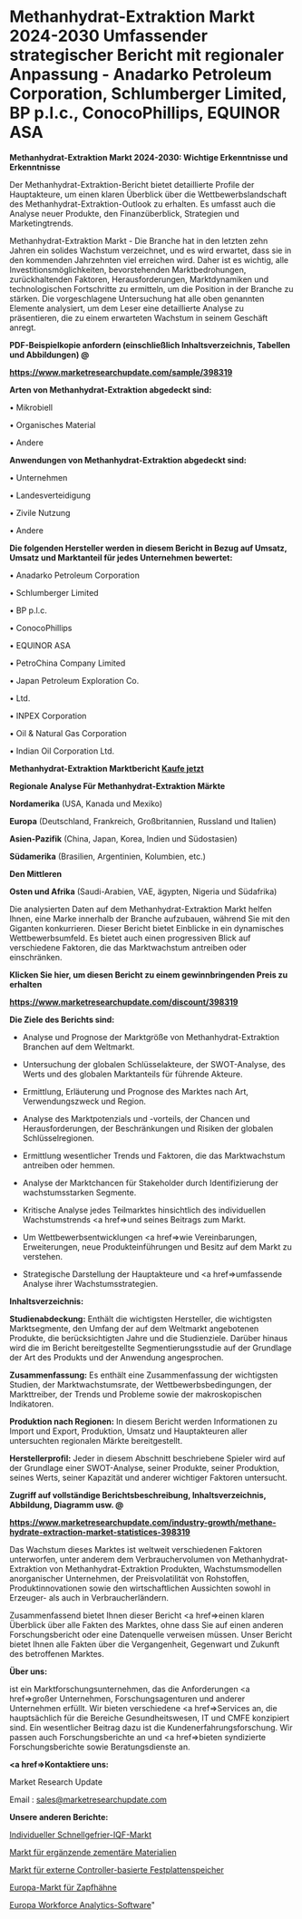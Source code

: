 # Methanhydrat-Extraktion Markt 2024-2030 Umfassender strategischer Bericht mit regionaler Anpassung - Anadarko Petroleum Corporation, Schlumberger Limited, BP p.l.c., ConocoPhillips, EQUINOR ASA

<strong>Methanhydrat-Extraktion Markt 2024-2030: Wichtige Erkenntnisse und Erkenntnisse</strong>

Der Methanhydrat-Extraktion-Bericht bietet detaillierte Profile der Hauptakteure, um einen klaren Überblick über die Wettbewerbslandschaft des Methanhydrat-Extraktion-Outlook zu erhalten. Es umfasst auch die Analyse neuer Produkte, den Finanzüberblick, Strategien und Marketingtrends.

Methanhydrat-Extraktion Markt - Die Branche hat in den letzten zehn Jahren ein solides Wachstum verzeichnet, und es wird erwartet, dass sie in den kommenden Jahrzehnten viel erreichen wird. Daher ist es wichtig, alle Investitionsmöglichkeiten, bevorstehenden Marktbedrohungen, zurückhaltenden Faktoren, Herausforderungen, Marktdynamiken und technologischen Fortschritte zu ermitteln, um die Position in der Branche zu stärken. Die vorgeschlagene Untersuchung hat alle oben genannten Elemente analysiert, um dem Leser eine detaillierte Analyse zu präsentieren, die zu einem erwarteten Wachstum in seinem Geschäft anregt.



<strong><b>PDF-Beispielkopie anfordern (einschließlich Inhaltsverzeichnis, Tabellen und Abbildungen) @ </b></strong>

<strong><a href=https://www.marketresearchupdate.com/sample/398319>

<strong>https://www.marketresearchupdate.com/sample/398319</u></a></strong></strong>



<strong>Arten von Methanhydrat-Extraktion abgedeckt sind:</strong>

• Mikrobiell

• Organisches Material

• Andere



<strong>Anwendungen von Methanhydrat-Extraktion abgedeckt sind:</strong>

• Unternehmen

• Landesverteidigung

• Zivile Nutzung

• Andere



<strong>Die folgenden Hersteller werden in diesem Bericht in Bezug auf Umsatz, Umsatz und Marktanteil für jedes Unternehmen bewertet:</strong>

• Anadarko Petroleum Corporation

• Schlumberger Limited

• BP p.l.c.

• ConocoPhillips

• EQUINOR ASA

• PetroChina Company Limited

• Japan Petroleum Exploration Co.

• Ltd.

• INPEX Corporation

• Oil & Natural Gas Corporation

• Indian Oil Corporation Ltd.



<strong>Methanhydrat-Extraktion Marktbericht <a href=https://www.marketresearchupdate.com/buynow/398319>Kaufe jetzt</a></strong>



<strong>Regionale Analyse Für Methanhydrat-Extraktion Märkte</strong>



<strong>Nordamerika</strong> (USA, Kanada und Mexiko)



<strong>Europa</strong> (Deutschland, Frankreich, Großbritannien, Russland und Italien)



<strong>Asien-Pazifik</strong> (China, Japan, Korea, Indien und Südostasien)



<strong>Südamerika</strong> (Brasilien, Argentinien, Kolumbien, etc.)



<strong>Den Mittleren</strong> 

<strong>Osten und Afrika</strong> (Saudi-Arabien, VAE, ägypten, Nigeria und Südafrika)

Die analysierten Daten auf dem Methanhydrat-Extraktion Markt helfen Ihnen, eine Marke innerhalb der Branche aufzubauen, während Sie mit den Giganten konkurrieren. Dieser Bericht bietet Einblicke in ein dynamisches Wettbewerbsumfeld. Es bietet auch einen progressiven Blick auf verschiedene Faktoren, die das Marktwachstum antreiben oder einschränken.



<strong>Klicken Sie hier, um diesen Bericht zu einem gewinnbringenden Preis zu erhalten
</strong>

<strong><a href=https://www.marketresearchupdate.com/discount/398319>https://www.marketresearchupdate.com/discount/398319</b></u></strong></a>



<strong>Die Ziele des Berichts sind:</strong>

- Analyse und Prognose der Marktgröße von Methanhydrat-Extraktion Branchen auf dem Weltmarkt.

- Untersuchung der globalen Schlüsselakteure, der SWOT-Analyse, des Werts und des globalen Marktanteils für führende Akteure.

- Ermittlung, Erläuterung und Prognose des Marktes nach Art, Verwendungszweck und Region.

- Analyse des Marktpotenzials und -vorteils, der Chancen und Herausforderungen, der Beschränkungen und Risiken der globalen Schlüsselregionen.

- Ermittlung wesentlicher Trends und Faktoren, die das Marktwachstum antreiben oder hemmen.

- Analyse der Marktchancen für Stakeholder durch Identifizierung der wachstumsstarken Segmente.

- Kritische Analyse jedes Teilmarktes hinsichtlich des individuellen Wachstumstrends <a href=>und</a> seines Beitrags zum Markt.

- Um Wettbewerbsentwicklungen <a href=>wie</a> Vereinbarungen, Erweiterungen, neue Produkteinführungen und Besitz auf dem Markt zu verstehen.

- Strategische Darstellung der Hauptakteure und <a href=>umfas</a>sende Analyse ihrer Wachstumsstrategien.



<strong>Inhaltsverzeichnis:</strong>



<strong>Studienabdeckung:</strong> Enthält die wichtigsten Hersteller, die wichtigsten Marktsegmente, den Umfang der auf dem Weltmarkt angebotenen Produkte, die berücksichtigten Jahre und die Studienziele. Darüber hinaus wird die im Bericht bereitgestellte Segmentierungsstudie auf der Grundlage der Art des Produkts und der Anwendung angesprochen.



<strong>Zusammenfassung:</strong> Es enthält eine Zusammenfassung der wichtigsten Studien, der Marktwachstumsrate, der Wettbewerbsbedingungen, der Markttreiber, der Trends und Probleme sowie der makroskopischen Indikatoren.



<strong>Produktion nach Regionen:</strong> In diesem Bericht werden Informationen zu Import und Export, Produktion, Umsatz und Hauptakteuren aller untersuchten regionalen Märkte bereitgestellt.



<strong>Herstellerprofil:</strong> Jeder in diesem Abschnitt beschriebene Spieler wird auf der Grundlage einer SWOT-Analyse, seiner Produkte, seiner Produktion, seines Werts, seiner Kapazität und anderer wichtiger Faktoren untersucht.



<strong><b>Zugriff auf vollständige Berichtsbeschreibung, Inhaltsverzeichnis, Abbildung, Diagramm usw. @ </b></strong>

<strong><a href=https://www.marketresearchupdate.com/industry-growth/methane-hydrate-extraction-market-statistices-398319>https://www.marketresearchupdate.com/industry-growth/methane-hydrate-extraction-market-statistices-398319</a></strong>

Das Wachstum dieses Marktes ist weltweit verschiedenen Faktoren unterworfen, unter anderem dem Verbrauchervolumen von Methanhydrat-Extraktion von Methanhydrat-Extraktion Produkten, Wachstumsmodellen anorganischer Unternehmen, der Preisvolatilität von Rohstoffen, Produktinnovationen sowie den wirtschaftlichen Aussichten sowohl in Erzeuger- als auch in Verbraucherländern.

Zusammenfassend bietet Ihnen dieser Bericht <a href=>einen</a> klaren Überblick über alle Fakten des Marktes, ohne dass Sie auf einen anderen Forschungsbericht oder eine Datenquelle verweisen müssen. Unser Bericht bietet Ihnen alle Fakten über die Vergangenheit, Gegenwart und Zukunft des betroffenen Marktes.



<strong>Über uns:</strong>

 ist ein Marktforschungsunternehmen, das die Anforderungen <a href=>großer</a> Unternehmen, Forschungsagenturen und anderer Unternehmen erfüllt. Wir bieten verschiedene <a href=>Services</a> an, die hauptsächlich für die Bereiche Gesundheitswesen, IT und CMFE konzipiert sind. Ein wesentlicher Beitrag dazu ist die Kundenerfahrungsforschung. Wir passen auch Forschungsberichte an und <a href=>bieten</a> syndizierte Forschungsberichte sowie Beratungsdienste an.



<strong><a href=>Kontaktiere uns:</a></strong>

Market Research Update

Email : sales@marketresearchupdate.com



<strong>Unsere anderen Berichte:</strong>

<a href=https://www.linkedin.com/pulse/individual-quick-freezing-iqf-market-witness>Individueller Schnellgefrier-IQF-Markt</a>

<a href=https://www.linkedin.com/pulse/supplementary-cementitious-materials-market-2f>Markt für ergänzende zementäre Materialien</a>

<a href=https://www.linkedin.com/pulse/external-controller-based-disk-storage-market-size-share>Markt für externe Controller-basierte Festplattenspeicher</a>

<a href=https://www.linkedin.com/pulse/europe-dispensing-taps-market-expecting-outstanding>Europa-Markt für Zapfhähne</a>

<a href=https://www.linkedin.com/pulse/europe-workforce-analytics-software>Europa Workforce Analytics-Software</a>"
